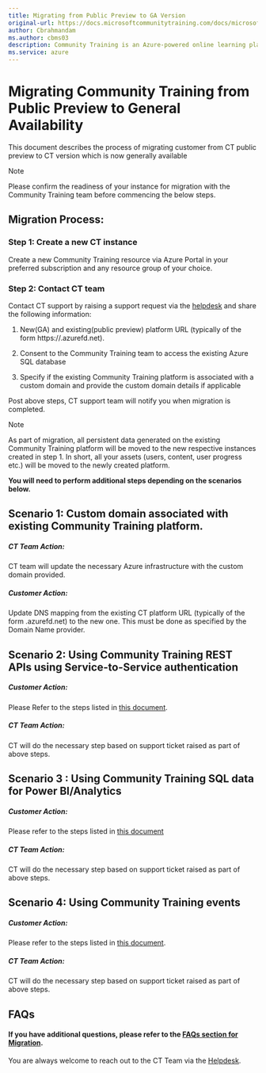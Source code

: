 ```yaml
---
title: Migrating from Public Preview to GA Version
original-url: https://docs.microsoftcommunitytraining.com/docs/microsoft-community-training-overview
author: Cbrahmandam
ms.author: cbms03
description: Community Training is an Azure-powered online learning platform to enable organizations of all sizes and types to run large scale training programs for their internal and external communities.
ms.service: azure
---
```


# Migrating Community Training from Public Preview to General Availability
This document describes the process of migrating customer from CT public preview to CT version which is now generally available

> [!Note]  
> Please confirm the readiness of your instance for migration with the Community Training team before commencing the below steps. 

## Migration Process:

### Step 1: Create a new CT instance
Create a new Community Training resource via Azure Portal in your preferred subscription and any resource group of your choice. 

### Step 2: Contact CT team 
Contact CT support by raising a support request via the [helpdesk](https://aka.ms/cthelpdesk)
 and share the following information:

1.	New(GA) and existing(public preview) platform URL (typically of the form https://<your-platform-name>.azurefd.net).

2.	Consent to the Community Training team to access the existing Azure SQL database

3.	Specify if the existing Community Training platform is associated with a custom domain and provide the custom domain details if applicable

Post above steps, CT support team will notify you when migration is completed. 

>[!Note]  
> As part of migration, all persistent data generated on the existing Community Training platform will be moved to the new respective instances created in step 1. In short, all your assets (users, content, user progress etc.) will be moved to the newly created platform.



**You will need to perform additional steps depending on the scenarios below.**

## Scenario 1:  Custom domain associated with existing Community Training platform.
##### CT Team Action: 
CT team will update the necessary Azure infrastructure with the custom domain provided.

##### Customer Action: 
Update DNS mapping from the existing CT platform URL (typically of the form <your-platform-name>.azurefd.net) to the new one. This must be done as specified by the Domain Name provider.  
>

## Scenario 2:  Using Community Training REST APIs using Service-to-Service authentication
##### Customer Action: 
Please Refer to the steps listed in [this document](Enable-API-using-S2S-for-GA.md).
##### CT Team Action: 
CT will do the necessary step based on support ticket raised as part of above steps.  

>
## Scenario 3 : Using Community Training SQL data for Power BI/Analytics

##### Customer Action:    
Please refer to the steps listed in [this document](Enabling-Data-Export.md)


##### CT Team Action:  
 CT will do the necessary step based on support ticket raised as part of above steps.  
>
## Scenario 4: Using Community Training events
##### Customer Action: 
Please refer to the steps listed in [this document](Learner-Events.md).  
##### CT Team Action: 

CT will do the necessary step based on support ticket raised as part of above steps.    

>
## FAQs
#### If you have additional questions, please refer to the [FAQs section for Migration](Migration-FAQs.md). 
You are always welcome to reach out to the CT Team via the [Helpdesk](https://aka.ms/cthelpdesk).

